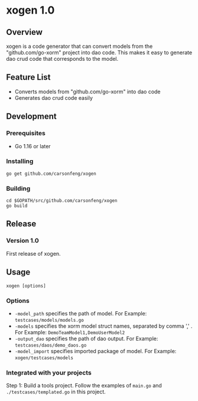 # xogen 1.0

## Overview

xogen is a code generator that can convert models from the "github.com/go-xorm" project into dao code. This makes it easy to generate dao crud code that corresponds to the model.

## Feature List

- Converts models from "github.com/go-xorm" into dao code
- Generates dao crud code easily

## Development

### Prerequisites

- Go 1.16 or later

### Installing

```
go get github.com/carsonfeng/xogen
```

### Building

```
cd $GOPATH/src/github.com/carsonfeng/xogen
go build
```

## Release

### Version 1.0

First release of xogen.

## Usage

```
xogen [options]
```

### Options

- `-model_path` specifies the path of model. For Example: `testcases/models/models.go`
- `-models` specifies the xorm model struct names, separated by comma ',' . For Example: `DemoTeamModel1,DemoUserModel2`
- `-output_dao` specifies the path of dao output. For Example: `testcases/daos/demo_daos.go`
- `-model_import` specifies imported package of model. For Example: `xogen/testcases/models`

### Integrated with your projects
Step 1: Build a tools project. Follow the examples of `main.go` and `./testcases/templated.go` in this project.